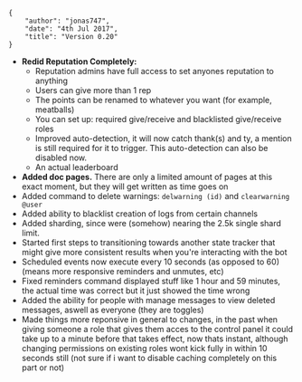     {
        "author": "jonas747",
        "date": "4th Jul 2017",
        "title": "Version 0.20"
    }

- **Redid Reputation Completely:**
  - Reputation admins have full access to set anyones reputation to anything
  - Users can give more than 1 rep
  - The points can be renamed to whatever you want (for example, meatballs)
  - You can set up: required give/receive and blacklisted give/receive roles
  - Improved auto-detection, it will now catch thank(s) and ty, a mention is still required for it to trigger. This auto-detection can also be disabled now.
  - An actual leaderboard
- **Added doc pages.** There are only a limited amount of pages at this exact moment, but they will get written as time goes on
- Added command to delete warnings: `delwarning (id)` and `clearwarning @user`
- Added ability to blacklist creation of logs from certain channels
- Added sharding, since were (somehow) nearing the 2.5k single shard limit.
- Started first steps to transitioning towards another state tracker that might give more consistent results when you're interacting with the bot
- Scheduled events now execute every 10 seconds (as opposed to 60) (means more responsive reminders and unmutes, etc)
- Fixed reminders command displayed stuff like 1 hour and 59 minutes, the actual time was correct but it just showed the time wrong
- Added the ability for people with manage messages to view deleted messages, aswell as everyone (they are toggles)
- Made things more reponsive in general to changes, in the past when giving someone a role that gives them acces to the control panel it could take up to a minute before that takes effect, now thats instant, although changing permissions on existing roles wont kick fully in within 10 seconds still (not sure if i want to disable caching completely on this part or not)
